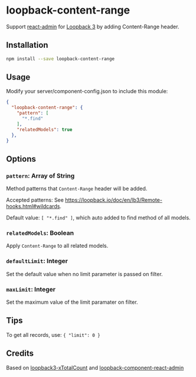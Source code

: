 # loopback-content-range
Support [react-admin](https://github.com/marmelab/react-admin) for [Loopback 3](https://loopback.io/) by adding Content-Range header.

## Installation

```bash
npm install --save loopback-content-range
```

## Usage

Modify your server/component-config.json to include this module:

```json
{
  "loopback-content-range": {
    "pattern": [
      "*.find"
    ],
    "relatedModels": true
  },
}
```

## Options

### `pattern`: Array of String

Method patterns that `Content-Range` header will be added.

Accepted patterns: See https://loopback.io/doc/en/lb3/Remote-hooks.html#wildcards.

Default value: `[ "*.find" ]`, which auto added to find method of all models.

### `relatedModels`: Boolean

Apply `Content-Range` to all related models.

### `defaultLimit`: Integer

Set the default value when no limit parameter is passed on filter.

### `maxLimit`: Integer

Set the maximum value of the limit paramater on filter.

## Tips

To get all records, use: `{ "limit": 0 }`

## Credits

Based on [loopback3-xTotalCount](https://github.com/kimkha/loopback3-xTotalCount) and [loopback-component-react-admin](https://github.com/kimkha/loopback-component-react-admin)